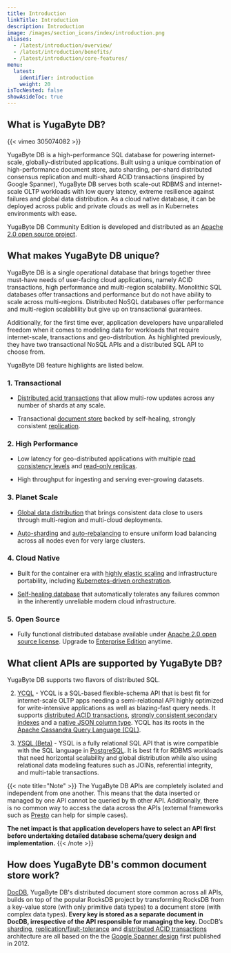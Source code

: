 ```yaml
---
title: Introduction
linkTitle: Introduction
description: Introduction
image: /images/section_icons/index/introduction.png
aliases:
  - /latest/introduction/overview/
  - /latest/introduction/benefits/
  - /latest/introduction/core-features/
menu:
  latest:
    identifier: introduction
    weight: 20
isTocNested: false
showAsideToc: true
---
```


## What is YugaByte DB?


<div class="video-wrapper">
{{< vimeo 305074082 >}}
</div>

YugaByte DB is a high-performance SQL database for powering internet-scale, globally-distributed applications. Built using a unique combination of high-performance document store, auto sharding, per-shard distributed consensus replication and multi-shard ACID transactions (inspired by Google Spanner), YugaByte DB serves both scale-out RDBMS and internet-scale OLTP workloads with low query latency, extreme resilience against failures and global data distribution. As a cloud native database, it can be deployed across public and private clouds as well as in Kubernetes environments with ease.

YugaByte DB Community Edition is developed and distributed as an [Apache 2.0 open source project](https://github.com/YugaByte/yugabyte-db/).

## What makes YugaByte DB unique?

YugaByte DB is a single operational database that brings together three must-have needs of user-facing cloud applications, namely ACID transactions, high performance and multi-region scalability. Monolithic SQL databases offer transactions and performance but do not have ability to scale across multi-regions. Distributed NoSQL databases offer performance and multi-region scalablility but give up on transactional guarantees.

Additionally, for the first time ever, application developers have unparalleled freedom when it comes to modeling data for workloads that require internet-scale, transactions and geo-distribution. As highlighted previously, they have two transactional NoSQL APIs and a distributed SQL API to choose from.

YugaByte DB feature highlights are listed below.

### 1. Transactional

- [Distributed acid transactions](../explore/transactional/) that allow multi-row updates across any number of shards at any scale.

- Transactional [document store](../architecture/concepts/docdb/) backed by self-healing, strongly consistent [replication](../architecture/concepts/docdb/replication/).

### 2. High Performance

- Low latency for geo-distributed applications with multiple [read consistency levels](../architecture/concepts/docdb/replication/#tunable-read-consistency) and [read-only replicas](../architecture/concepts/docdb/replication/#read-only-replicas).

- High throughput for ingesting and serving ever-growing datasets.

### 3. Planet Scale

- [Global data distribution](../explore/planet-scale/global-distribution/) that brings consistent data close to users through multi-region and multi-cloud deployments.

- [Auto-sharding](../explore/planet-scale/auto-sharding/) and [auto-rebalancing](../explore/planet-scale/auto-rebalancing/) to ensure uniform load balancing across all nodes even for very large clusters.

### 4. Cloud Native

- Built for the container era with [highly elastic scaling](../explore/cloud-native/linear-scalability/) and infrastructure portability, including [Kubernetes-driven orchestration](../quick-start/install/#kubernetes).

- [Self-healing database](../explore/cloud-native/fault-tolerance/) that automatically tolerates any failures common in the inherently unreliable modern cloud infrastructure.

### 5. Open Source

- Fully functional distributed database available under [Apache 2.0 open source license](https://github.com/YugaByte/yugabyte-db/). Upgrade to [Enterprise Edition](https://www.yugabyte.com/product/compare/) anytime.


## What client APIs are supported by YugaByte DB?

YugaByte DB supports two flavors of distributed SQL.

2. [YCQL](../api/ycql/) - YCQL is a SQL-based flexible-schema API that is best fit for internet-scale OLTP apps needing a semi-relational API highly optimized for write-intensive applications as well as blazing-fast query needs. It supports [distributed ACID transactions](../explore/transactional/acid-transactions/), [strongly consistent secondary indexes](../explore/transactional/secondary-indexes/) and a [native JSON column type](../explore/transactional/json-documents/). YCQL has its roots in the [Apache Cassandra Query Language (CQL)](https://docs.datastax.com/en/cql/3.1/cql/cql_reference/cqlReferenceTOC.html). 

3. [YSQL (Beta)](../api/ysql/) - YSQL is a fully relational SQL API that is wire compatible with the SQL language in [PostgreSQL](https://www.postgresql.org/docs/10/sql-syntax.html). It is best fit for RDBMS workloads that need horizontal scalability and global distribution while also using relational data modeling features such as JOINs, referential integrity, and multi-table transactions.


{{< note title="Note" >}}
The YugaByte DB APIs are completely isolated and independent from one another. This means that the data inserted or managed by one API cannot be queried by th other API. Additionally, there is no common way to access the data across the APIs (external frameworks such as [Presto](../develop/ecosystem-integrations/presto/) can help for simple cases). 

<b>The net impact is that application developers have to select an API first before undertaking detailed database schema/query design and implementation.</b>
{{< /note >}}


## How does YugaByte DB's common document store work?

[DocDB](../architecture/concepts/persistence/), YugaByte DB's distributed document store common across all APIs, builds on top of the popular RocksDB project by transforming RocksDB from a key-value store (with only primitive data types) to a document store (with complex data types). **Every key is stored as a separate document in DocDB, irrespective of the API responsible for managing the key.** DocDB’s [sharding](../architecture/concepts/sharding/), [replication/fault-tolerance](../architecture/concepts/replication/) and [distributed ACID transactions](../architecture/transactions/distributed-txns/) architecture are all based on the the [Google Spanner design](https://research.google.com/archive/spanner-osdi2012.pdf) first published in 2012.

